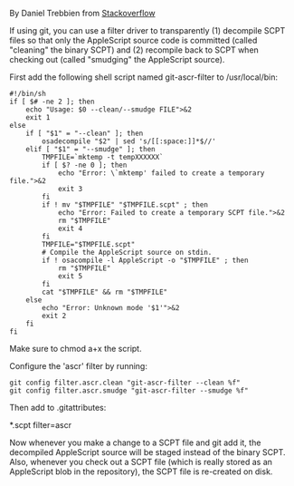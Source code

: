 By Daniel Trebbien from [Stackoverflow](https://stackoverflow.com/questions/7641806/how-would-you-put-an-applescript-script-under-version-control)

If using git, you can use a filter driver to transparently (1) decompile SCPT files so that only the AppleScript source code is committed (called "cleaning" the binary SCPT) and (2) recompile back to SCPT when checking out (called "smudging" the AppleScript source).

First add the following shell script named git-ascr-filter to /usr/local/bin:

```
#!/bin/sh
if [ $# -ne 2 ]; then
    echo "Usage: $0 --clean/--smudge FILE">&2
    exit 1
else
    if [ "$1" = "--clean" ]; then
        osadecompile "$2" | sed 's/[[:space:]]*$//'
    elif [ "$1" = "--smudge" ]; then
        TMPFILE=`mktemp -t tempXXXXXX`
        if [ $? -ne 0 ]; then
            echo "Error: \`mktemp' failed to create a temporary file.">&2
            exit 3
        fi
        if ! mv "$TMPFILE" "$TMPFILE.scpt" ; then
            echo "Error: Failed to create a temporary SCPT file.">&2
            rm "$TMPFILE"
            exit 4
        fi
        TMPFILE="$TMPFILE.scpt"
        # Compile the AppleScript source on stdin.
        if ! osacompile -l AppleScript -o "$TMPFILE" ; then
            rm "$TMPFILE"
            exit 5
        fi
        cat "$TMPFILE" && rm "$TMPFILE"
    else
        echo "Error: Unknown mode '$1'">&2
        exit 2
    fi
fi
```

Make sure to chmod a+x the script.

Configure the 'ascr' filter by running:

    git config filter.ascr.clean "git-ascr-filter --clean %f"
    git config filter.ascr.smudge "git-ascr-filter --smudge %f"

Then add to .gitattributes:

*.scpt filter=ascr

Now whenever you make a change to a SCPT file and git add it, the decompiled AppleScript source will be staged instead of the binary SCPT. Also, whenever you check out a SCPT file (which is really stored as an AppleScript blob in the repository), the SCPT file is re-created on disk.

